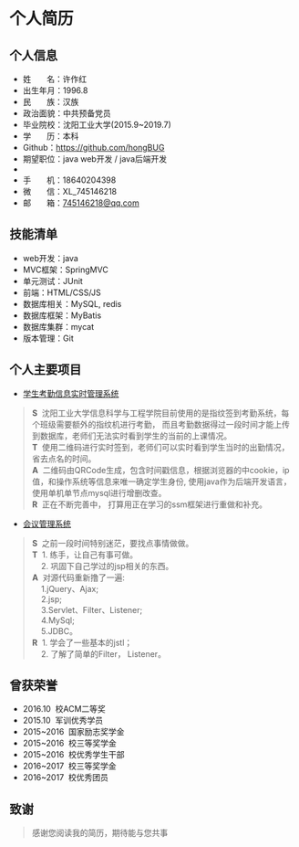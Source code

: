 # 个人简历

## 个人信息

* 姓&nbsp;&nbsp;&nbsp;&nbsp;&nbsp;&nbsp;&nbsp;名：许作红
* 出生年月：1996.8
* 民&nbsp;&nbsp;&nbsp;&nbsp;&nbsp;&nbsp;&nbsp;族：汉族
* 政治面貌：中共预备党员
* 毕业院校：沈阳工业大学(2015.9~2019.7)
* 学&nbsp;&nbsp;&nbsp;&nbsp;&nbsp;&nbsp;&nbsp;历：本科
* Github：https://github.com/hongBUG
* 期望职位：java web开发&nbsp;/&nbsp;java后端开发
*
* 手&nbsp;&nbsp;&nbsp;&nbsp;&nbsp;&nbsp;&nbsp;机：18640204398
* 微&nbsp;&nbsp;&nbsp;&nbsp;&nbsp;&nbsp;&nbsp;信：XL\_745146218
* 邮&nbsp;&nbsp;&nbsp;&nbsp;&nbsp;&nbsp;&nbsp;箱：745146218@qq.com

## 技能清单

* web开发：java
* MVC框架：SpringMVC
* 单元测试：JUnit
* 前端：HTML/CSS/JS
* 数据库相关：MySQL, redis
* 数据库框架：MyBatis
* 数据库集群：mycat
* 版本管理：Git

## 个人主要项目
* [学生考勤信息实时管理系统]()
> **S**&nbsp;&nbsp;沈阳工业大学信息科学与工程学院目前使用的是指纹签到考勤系统，每个班级需要额外的指纹机进行考勤， 而且考勤数据得过一段时间才能上传到数据库，老师们无法实时看到学生的当前的上课情况。  
> **T**&nbsp;&nbsp;使用二维码进行实时签到，老师们可以实时看到学生当时的出勤情况，省去点名的时间。  
> **A**&nbsp;&nbsp;二维码由QRCode生成，包含时间戳信息，根据浏览器的中cookie，ip值，和操作系统等信息来唯一确定学生身份, 使用java作为后端开发语言，使用单机单节点mysql进行增删改查。  
> **R**&nbsp;&nbsp;正在不断完善中， 打算用正在学习的ssm框架进行重做和补充。

* [会议管理系统](https://github.com/hongBUG/MeetSystemManager)

> **S**&nbsp;&nbsp;之前一段时间特别迷茫，要找点事情做做。  
> **T**&nbsp;&nbsp;1. 练手，让自己有事可做。  
>&nbsp;&nbsp;&nbsp;&nbsp;2. 巩固下自己学过的jsp相关的东西。    
> **A**&nbsp;&nbsp;对源代码重新撸了一遍:  
> &nbsp;&nbsp;&nbsp;&nbsp;1.jQuery、Ajax;  
> &nbsp;&nbsp;&nbsp;&nbsp;2.jsp;&nbsp;  
> &nbsp;&nbsp;&nbsp;&nbsp;3.Servlet、Filter、Listener;  
> &nbsp;&nbsp;&nbsp;&nbsp;4.MySql;&nbsp;  
> &nbsp;&nbsp;&nbsp;&nbsp;5.JDBC。  
> **R**&nbsp;&nbsp;1. 学会了一些基本的jstl；  
> &nbsp;&nbsp;&nbsp;&nbsp;2. 了解了简单的Filter， Listener。

## 曾获荣誉
* 2016.10&nbsp;&nbsp;校ACM二等奖
* 2015.10&nbsp;&nbsp;军训优秀学员
* 2015~2016&nbsp;&nbsp;国家励志奖学金
* 2015~2016&nbsp;&nbsp;校三等奖学金
* 2015~2016&nbsp;&nbsp;校优秀学生干部
* 2016~2017&nbsp;&nbsp;校三等奖学金
* 2016~2017&nbsp;&nbsp;校优秀团员

## 致谢
> 感谢您阅读我的简历，期待能与您共事